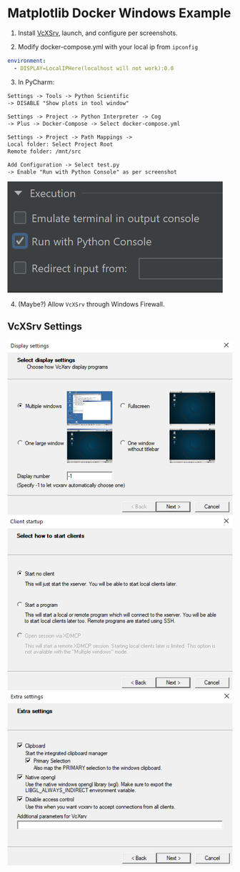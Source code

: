 # Matplotlib Docker Windows Example

1. Install [VcXSrv](https://sourceforge.net/projects/vcxsrv/), launch, and configure per screenshots. 

2. Modify docker-compose.yml with your local ip from `ipconfig`

```yaml
environment:
  - DISPLAY=LocalIPHere(localhost will not work):0.0
```


3. In PyCharm:
```
Settings -> Tools -> Python Scientific 
-> DISABLE "Show plots in tool window"
```
```
Settings -> Project -> Python Interpreter -> Cog 
-> Plus -> Docker-Compose -> Select docker-compose.yml
```
```
Settings -> Project -> Path Mappings -> 
Local folder: Select Project Root
Remote folder: /mnt/src
```
```
Add Configuration -> Select test.py 
-> Enable "Run with Python Console" as per screenshot
```
![Pycharm](PyCharm.PNG)

4. (Maybe?) Allow `VcXSrv` through Windows Firewall.

VcXSrv Settings
---------------

![Settings Part 1](VcXSrv1.PNG)
![Settings Part 2](VcXSrv2.PNG)
![Settings Part 3](VcXSrv3.PNG)

